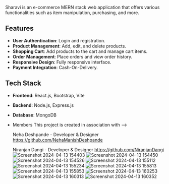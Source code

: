 Sharavi is an e-commerce MERN stack web application that offers various functionalities such as item manipulation, purchasing, and more.

## Features

- **User Authentication**: Login and registration.
- **Product Management**: Add, edit, and delete products.
- **Shopping Cart**: Add products to the cart and manage cart items.
- **Order Management**: Place orders and view order history.
- **Responsive Design**: Fully responsive interface.
- **Payment Integration**: Cash-On-Delivery.

## Tech Stack

- **Frontend**: React.js, Bootstrap, Vite
- **Backend**: Node.js, Express.js
- **Database**: MongoDB

- Members
  This project is created in association with -->

  Neha Deshpande - Developer & Designer https://github.com/NehaManishDeshpande

  Niranjan Dangi - Developer & Designer https://github.com/NiranjanDangi
![Screenshot 2024-04-13 154403](https://github.com/user-attachments/assets/8ab3e9d3-5df7-43fb-94b4-d81d4cb518b5)
![Screenshot 2024-04-13 154450](https://github.com/user-attachments/assets/c35dee22-6ef4-46d8-be68-337273d5b55b)
![Screenshot 2024-04-13 154526](https://github.com/user-attachments/assets/779138bf-d0b1-49ec-8dac-515d7b9b2b18)
![Screenshot 2024-04-13 155112](https://github.com/user-attachments/assets/6b07ce5e-5f06-4829-84c7-8b0cf2c774a4)
![Screenshot 2024-04-13 155234](https://github.com/user-attachments/assets/7e982325-368b-4c64-be5d-c1d7d0e684e9)
![Screenshot 2024-04-13 155813](https://github.com/user-attachments/assets/3a1a9f8c-a6e3-4d69-9176-2edeb7ecd25f)
![Screenshot 2024-04-13 155853](https://github.com/user-attachments/assets/aa053d22-3366-414b-84be-940fb8b1b341)
![Screenshot 2024-04-13 160253](https://github.com/user-attachments/assets/56a84a17-399e-4df8-9bc4-786805b68a42)
![Screenshot 2024-04-13 160313](https://github.com/user-attachments/assets/640cc69f-5313-4356-8f67-90c44b7ae592)
![Screenshot 2024-04-13 160352](https://github.com/user-attachments/assets/6b7a032c-4372-4f7a-8f4e-9412f7119d4d)









